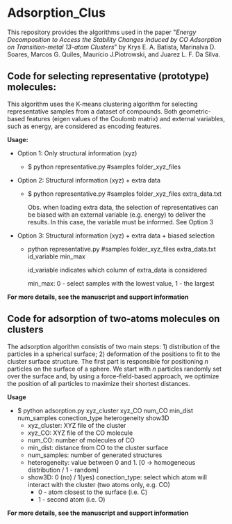 # Adsorption_Clus

This repository provides the algorithms used in the paper "_Energy Decomposition to Access the Stability Changes Induced by CO Adsorption on Transition-metal 13-atom Clusters_" by Krys E. A. Batista, Marinalva D. Soares, Marcos G. Quiles, Maurício J.Piotrowski, and Juarez L. F. Da Silva. 

## Code for selecting representative (prototype) molecules:

This algorithm uses the K-means clustering algorithm for selecting representative samples from a dataset of compounds. Both geometric-based features (eigen values of the Coulomb matrix) and external variables, such as energy, are considered as encoding features.

**Usage:**

* Option 1: Only structural information (xyz)
	* $ python representative.py #samples folder_xyz_files
* Option 2: Structural information (xyz) + extra data
	* $ python representative.py #samples folder_xyz_files extra_data.txt
		
		Obs. when loading extra data, the selection of representatives can be biased with an external variable (e.g. energy) to deliver the results. In this case, the variable must be informed. See Option 3

* Option 3: Structural information (xyz) + extra data + biased selection
	* python representative.py #samples folder_xyz_files extra_data.txt id_variable min_max
		
		id_variable indicates which column of extra_data is considered
		
		min_max: 0 - select samples with the lowest value, 1 - the largest

**For more details, see the manuscript and support information**


## Code for adsorption of two-atoms molecules on clusters

The adsorption algorithm consistis of two main steps: 1) distribution of the particles in a spherical surface; 2) deformation of the positions to fit to the cluster surface structure. The first part is responsible for positioning _n_ particles on the surface of a sphere. We start with _n_ particles randomly set over the surface and, by using a force-field-based approach, we optimize the position of all particles to maximize their shortest distances.

**Usage**

* $ python adsorption.py xyz_cluster xyz_CO num_CO min_dist num_samples conection_type heterogeneity show3D
    * xyz_cluster: XYZ file of the cluster
    * xyz_CO: XYZ file of the CO molecule
    * num_CO: number of molecules of CO
    * min_dist: distance from CO to the cluster surface
    * num_samples: number of generated structures
    * heterogeneity: value between 0 and 1. [0 -> homogeneous distribution / 1 - random]
    * show3D: 0 (no) / 1(yes)
    conection_type: select which atom will interact with the cluster (two atoms only, e.g. CO)
    	* 0 - atom closest to the surface (i.e. C)
    	* 1 - second atom (i.e. O)

**For more details, see the manuscript and support information**


